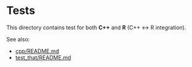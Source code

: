 Tests
=====

This directory contains test for both **C++** and **R** (C++ <-> R integration).

See also:

* [cpp/README.md](cpp/README.md)
* [test_that/README.md](test_that/README.md)

